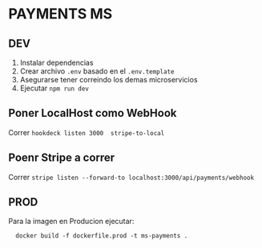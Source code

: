 # PAYMENTS MS

## DEV

1. Instalar dependencias
2. Crear archivo `.env` basado en el `.env.template`
3. Asegurarse tener correindo los demas microservicios
4. Ejecutar `npm run dev`

## Poner LocalHost como WebHook
Correr `hookdeck listen 3000  stripe-to-local`

## Poenr Stripe a correr
Correr `stripe listen --forward-to localhost:3000/api/payments/webhook`

## PROD

Para la imagen en Producion ejecutar:
```
  docker build -f dockerfile.prod -t ms-payments .
```